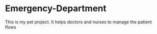 # Emergency-Department
This is my pet project. It helps doctors and nurses to manage the patient flows
